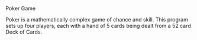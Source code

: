 Poker Game

Poker is a mathematically complex game of chance and skill.  This program sets
up four players, each with a hand of 5 cards being dealt from a 52 card Deck of
Cards.  

